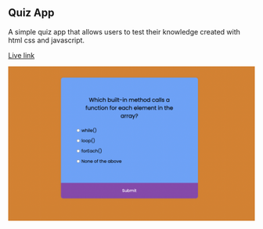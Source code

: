 ## Quiz App

A simple quiz app that allows users to test their knowledge created with html css and javascript.


[Live link](https://aquamarine-macaron-ee89ba.netlify.app/) 

![](./Image/Quiz_app.png)
